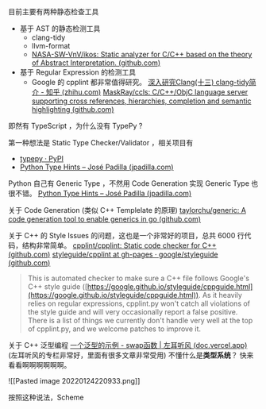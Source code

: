 


目前主要有两种静态检查工具
- 基于 AST 的静态检测工具
	- clang-tidy 
	- llvm-format 
	- [NASA-SW-VnV/ikos: Static analyzer for C/C++ based on the theory of Abstract Interpretation. (github.com)](https://github.com/NASA-SW-VnV/ikos)
- 基于 Regular Expression 的检测工具
	- Google 的 cpplint 
都非常值得研究。
[深入研究Clang(十三) clang-tidy简介 - 知乎 (zhihu.com)](https://zhuanlan.zhihu.com/p/102248131)
[MaskRay/ccls: C/C++/ObjC language server supporting cross references, hierarchies, completion and semantic highlighting (github.com)](https://github.com/MaskRay/ccls)




即然有 TypeScript ，为什么没有 TypePy ? 

第一种想法是 Static Type Checker/Validator ，相关项目有
- [typepy · PyPI](https://pypi.org/project/typepy/)
- [Python Type Hints – José Padilla (jpadilla.com)](https://jpadilla.com/2018/03/23/python-type-hints/)

Python 自己有 Generic Type ，不然用 Code Generation 实现 Generic Type 也很不错。
[Python Type Hints – José Padilla (jpadilla.com)](https://jpadilla.com/2018/03/23/python-type-hints/) 

关于 Code Generation (类似 C++ Templelate 的原理)
[taylorchu/generic: A code generation tool to enable generics in go (github.com)](https://github.com/taylorchu/generic)

关于 C++ 的 Style Issues 的问题，这也是一个非常好的项目，总共 6000 行代码，结构非常简单。
[cpplint/cpplint: Static code checker for C++ (github.com)](https://github.com/cpplint/cpplint)
[styleguide/cpplint at gh-pages · google/styleguide (github.com)](https://github.com/google/styleguide/tree/gh-pages/cpplint)
> This is automated checker to make sure a C++ file follows Google's C++ style
guide ([https://google.github.io/styleguide/cppguide.html](https://google.github.io/styleguide/cppguide.html)). As it
heavily relies on regular expressions, cpplint.py won't catch all violations of
the style guide and will very occasionally report a false positive. There is a
list of things we currently don't handle very well at the top of cpplint.py,
and we welcome patches to improve it.


关于 C++ 泛型编程
[一个泛型的示例 - swap函数 | 左耳听风 (doc.vercel.app)](https://doc.vercel.app/air/article/301.html#%E4%BB%8Ec%E8%AF%AD%E8%A8%80%E7%9A%84%E4%B8%80%E4%B8%AA%E7%AE%80%E5%8D%95%E4%BE%8B%E5%AD%90%E8%AF%B4%E8%B5%B7)
(左耳听风的专栏非常好，里面有很多文章非常受用)
不懂什么是**类型系统**？
快来看看啊啊啊啊啊啊。

![[Pasted image 20220124220933.png]]

按照这种说法，Scheme 
